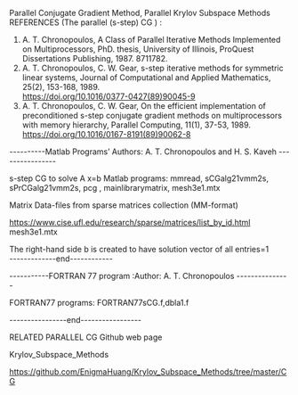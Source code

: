 Parallel Conjugate Gradient Method, Parallel Krylov Subspace Methods
REFERENCES (The parallel  (s-step) CG )  :
1. A. T. Chronopoulos, A Class of Parallel Iterative Methods Implemented on Multiprocessors,  PhD. thesis,  University of Illinois, ProQuest Dissertations Publishing, 1987. 8711782. 
2. A. T. Chronopoulos, C. W. Gear, s-step iterative methods for symmetric linear systems, 
 Journal of Computational and Applied Mathematics, 25(2), 153-168, 1989.  
https://doi.org/10.1016/0377-0427(89)90045-9      
3. A. T. Chronopoulos, C. W. Gear, On the efficient implementation of preconditioned s-step conjugate gradient methods on multiprocessors  with memory hierarchy, Parallel Computing, 11(1),  37-53, 1989.  
https://doi.org/10.1016/0167-8191(89)90062-8       

----------Matlab Programs’ Authors: A. T. Chronopoulos and H. S. Kaveh   ---------------- 

 s-step CG to solve A x=b 
Matlab programs: mmread, sCGalg21vmm2s, sPrCGalg21vmm2s, pcg , mainlibrarymatrix, mesh3e1.mtx 

 Matrix Data-files from sparse matrices collection (MM-format) 
 
 https://www.cise.ufl.edu/research/sparse/matrices/list_by_id.html              
   mesh3e1.mtx 
   
The right-hand side b is created to have solution vector of all entries=1  
-------------end------------

-----------FORTRAN 77 program :Author:  A. T. Chronopoulos ---------------

FORTRAN77 programs: FORTRAN77sCG.f,dbla1.f


----------------end----------------- 

RELATED PARALLEL CG Github web page

Krylov_Subspace_Methods

https://github.com/EnigmaHuang/Krylov_Subspace_Methods/tree/master/CG

